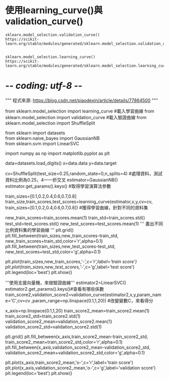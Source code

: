 # 使用learning_curve()與validation_curve()

```
sklearn.model_selection.validation_curve()
https://scikit-learn.org/stable/modules/generated/sklearn.model_selection.validation_curve.html


sklearn.model_selection.learning_curve()
https://scikit-learn.org/stable/modules/generated/sklearn.model_selection.learning_curve.html
```
# -*- coding: utf-8 -*-
"""
程式來源: https://blog.csdn.net/piaodexin/article/details/77864500
"""
 
 
from sklearn.model_selection import learning_curve #載入學習曲線
from sklearn.model_selection import validation_curve #載入驗證曲線
from sklearn.model_selection import ShuffleSplit 
 
from sklearn import datasets  
from sklearn.naive_bayes import GaussianNB  
from sklearn.svm import LinearSVC 
 
import numpy as np
import matplotlib.pyplot as plt
 
data=datasets.load_digits()
x=data.data
y=data.target
 
cv=ShuffleSplit(test_size=0.25,random_state=0,n_splits=4) #處理資料，測試資料比例為0.25，4——折交叉
estimator=GaussianNB()
estimator.get_params().keys()  #取得學習演算法參數
 
train_sizes=[0.1,0.2,0.4,0.6,0.7,0.8]
train_size,train_scores,test_scores=learning_curve(estimator,x,y,cv=cv,\
                                    train_sizes=[0.1,0.2,0.4,0.6,0.7,0.8]) #獲得學習曲線，針對不同的資料集
 
new_train_scores=train_scores.mean(1)
train_std=train_scores.std()
test_std=test_scores.std()
new_test_scores=test_scores.mean(1)
'''
畫出不同比例資料集的學習曲線
'''
plt.grid()
plt.fill_between(train_sizes,new_train_scores-train_std,
                 new_train_scores+train_std,color='r',alpha=0.1)
plt.fill_between(train_sizes,new_test_scores-test_std,
                 new_test_scores+test_std,color='g',alpha=0.1)
 
plt.plot(train_sizes,new_train_scores,'*-',c='r',label='train score')
plt.plot(train_sizes,new_test_scores,'*-',c='g',label='test score')
plt.legend(loc='best')
plt.show()
 
 
'''使用支援向量機，來做驗證曲線'''
estimator2=LinearSVC()
estimator2.get_params().keys()#查看有哪些係數
train_score2,validation_score2=validation_curve(estimator2,x,y,param_name='C',cv=cv
                ,param_range=np.linspace(0.1,1,20)) #改變變數C，來看得分
 
x_axis=np.linspace(0.1,1,20)
train_score2_mean=train_score2.mean(1)
train_score2_std=train_score2.std(1)
validation_score2_mean=validation_score2.mean(1)
validation_score2_std=validation_score2.std(1)
 
plt.grid()
plt.fill_between(x_axis,train_score2_mean-train_score2_std,
                 train_score2_mean+train_score2_std,color='r',alpha=0.1)
plt.fill_between(x_axis,validation_score2_mean-validation_score2_std,
                 validation_score2_mean+validation_score2_std,color='g',alpha=0.1)
 
plt.plot(x_axis,train_score2_mean,'o-',c='r',label='train score')
plt.plot(x_axis,validation_score2_mean,'o-',c='g',label='validation score')
plt.legend(loc='best')
plt.show()

```
